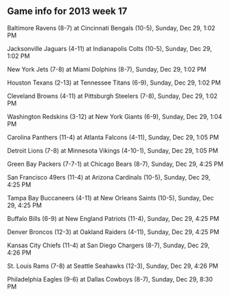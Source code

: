 ## Game info for 2013 week 17
Baltimore Ravens (8-7) at Cincinnati Bengals (10-5), Sunday, Dec 29, 1:02 PM

Jacksonville Jaguars (4-11) at Indianapolis Colts (10-5), Sunday, Dec 29, 1:02 PM

New York Jets (7-8) at Miami Dolphins (8-7), Sunday, Dec 29, 1:02 PM

Houston Texans (2-13) at Tennessee Titans (6-9), Sunday, Dec 29, 1:02 PM

Cleveland Browns (4-11) at Pittsburgh Steelers (7-8), Sunday, Dec 29, 1:02 PM

Washington Redskins (3-12) at New York Giants (6-9), Sunday, Dec 29, 1:04 PM

Carolina Panthers (11-4) at Atlanta Falcons (4-11), Sunday, Dec 29, 1:05 PM

Detroit Lions (7-8) at Minnesota Vikings (4-10-1), Sunday, Dec 29, 1:05 PM



Green Bay Packers (7-7-1) at Chicago Bears (8-7), Sunday, Dec 29, 4:25 PM

San Francisco 49ers (11-4) at Arizona Cardinals (10-5), Sunday, Dec 29, 4:25 PM

Tampa Bay Buccaneers (4-11) at New Orleans Saints (10-5), Sunday, Dec 29, 4:25 PM

Buffalo Bills (6-9) at New England Patriots (11-4), Sunday, Dec 29, 4:25 PM

Denver Broncos (12-3) at Oakland Raiders (4-11), Sunday, Dec 29, 4:25 PM

Kansas City Chiefs (11-4) at San Diego Chargers (8-7), Sunday, Dec 29, 4:26 PM

St. Louis Rams (7-8) at Seattle Seahawks (12-3), Sunday, Dec 29, 4:26 PM



Philadelphia Eagles (9-6) at Dallas Cowboys (8-7), Sunday, Dec 29, 8:30 PM

